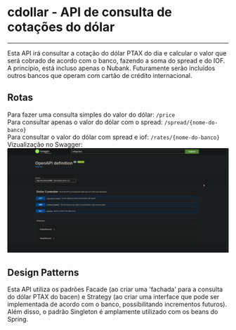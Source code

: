 # cdollar - API de consulta de cotações do dólar
---
Esta API irá consultar a cotação do dólar PTAX do dia e calcular o valor que será cobrado de acordo com o banco, fazendo a soma do spread e do IOF. 
A princípio, está incluso apenas o Nubank. Futuramente serão incluídos outros bancos que operam com cartão de crédito internacional.

## Rotas
Para fazer uma consulta simples do valor do dólar: `/price` <br>
Para consultar apenas o valor do dólar com o spread: `/spread/{nome-do-banco}` <br>
Para consultar o valor do dólar com spread e iof: `/rates/{nome-do-banco}`
Vizualização no Swagger: ![Swagger](src/main/resources/static/img/routes_in_swagger.png)

## Design Patterns
Esta API utiliza os padrões Facade (ao criar uma 'fachada' para a consulta do dólar PTAX do bacen) e
Strategy (ao criar uma interface que pode ser implementada de acordo com o banco, possibilitando incrementos futuros). Além disso, o padrão Singleton é amplamente utilizado com os 
beans do Spring. 
